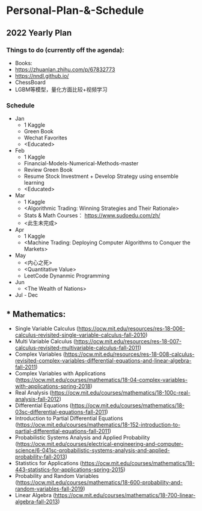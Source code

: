 # Personal-Plan-&-Schedule


## 2022 Yearly Plan

### Things to do (currently off the agenda):
* Books: 
* https://zhuanlan.zhihu.com/p/67832773
* https://nndl.github.io/
* ChessBoard
* LGBM等模型，量化方面比较+视频学习

### Schedule
* Jan
  * 1 Kaggle
  * Green Book 
  * Wechat Favorites
  * \<Educated\>
* Feb
  * 1 Kaggle
  * Financial-Models-Numerical-Methods-master
  * Review Green Book
  * Resume Stock Investment + Develop Strategy using ensemble learning
  * \<Educated>
* Mar
  * 1 Kaggle
  * \<Algorithmic Trading: Winning Strategies and Their Rationale>
  * Stats & Math Courses： https://www.sudoedu.com/zh/
  * \<此生未完成>
* Apr
  * 1 Kaggle 
  * \<Machine Trading: Deploying Computer Algorithms to Conquer the Markets>
* May
  * \<内心之死>
  * \<Quantitative Value>
  * LeetCode Dynanmic Programming
* Jun
  * \<The Wealth of Nations>
* Jul - Dec

## * Mathematics:
  * Single Variable Calculus (https://ocw.mit.edu/resources/res-18-006-calculus-revisited-single-variable-calculus-fall-2010)
  * Multi Variable Calculus (https://ocw.mit.edu/resources/res-18-007-calculus-revisited-multivariable-calculus-fall-2011)
  * Complex Variables (https://ocw.mit.edu/resources/res-18-008-calculus-revisited-complex-variables-differential-equations-and-linear-algebra-fall-2011)
  * Complex Variables with Applications (https://ocw.mit.edu/courses/mathematics/18-04-complex-variables-with-applications-spring-2018)
  * Real Analysis (https://ocw.mit.edu/courses/mathematics/18-100c-real-analysis-fall-2012)
  * Differential Equations (https://ocw.mit.edu/courses/mathematics/18-03sc-differential-equations-fall-2011)
  * Introduction to Partial Differential Equations (https://ocw.mit.edu/courses/mathematics/18-152-introduction-to-partial-differential-equations-fall-2011)
  * Probabilistic Systems Analysis and Applied Probability (https://ocw.mit.edu/courses/electrical-engineering-and-computer-science/6-041sc-probabilistic-systems-analysis-and-applied-probability-fall-2013)
  * Statistics for Applications (https://ocw.mit.edu/courses/mathematics/18-443-statistics-for-applications-spring-2015)
  * Probability and Random Variables (https://ocw.mit.edu/courses/mathematics/18-600-probability-and-random-variables-fall-2019)
  * Linear Algebra (https://ocw.mit.edu/courses/mathematics/18-700-linear-algebra-fall-2013)

